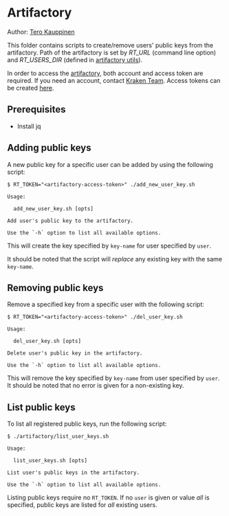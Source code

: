 # Artifactory

Author: [Tero Kauppinen](mailto:tero.kauppinen@est.tech)

This folder contains scripts to create/remove users' public keys from the
artifactory. Path of the artifactory is set by *RT_URL* (command line option)
and *RT_USERS_DIR* (defined in [artifactory utils](./utils.sh)).

In order to access the
[artifactory](https://artifactory.nordix.org/artifactory),
both account and access token are required. If you need an account, contact
[Kraken Team](mailto:kraken@est.tech). Access tokens can be created
[here](https://artifactory.nordix.org/ui/user_profile).

## Prerequisites

- Install jq

## Adding public keys

A new public key for a specific user can be added by using the following script:

```console
$ RT_TOKEN="<artifactory-access-token>" ./add_new_user_key.sh

Usage:

  add_new_user_key.sh [opts]

Add user's public key to the artifactory.

Use the `-h` option to list all available options.
```

This will create the key specified by `key-name` for user specified by `user`.

It should be noted that the script will *replace* any existing key with the
same `key-name`.

## Removing public keys

Remove a specified key from a specific user with the following script:

```console
$ RT_TOKEN="<artifactory-access-token>" ./del_user_key.sh

Usage:

  del_user_key.sh [opts]

Delete user's public key in the artifactory.

Use the `-h` option to list all available options.
```

This will remove the key specified by `key-name` from user specified by
`user`. It should be noted that no error is given for a non-existing
key.

## List public keys

To list all registered public keys, run the following script:

```console
$ ./artifactory/list_user_keys.sh

Usage:

  list_user_keys.sh [opts]

List user's public keys in the artifactory.

Use the `-h` option to list all available options.
```

Listing public keys require no `RT_TOKEN`. If no `user` is given or
value *all* is specified, public keys are listed for *all* existing users.
